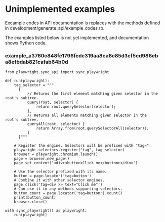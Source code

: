 # Unimplemented examples

Excample codes in API documentation is replaces with the methods defined in development/generate_api/example_codes.rb.

The examples listed below is not yet implemented, and documentation shows Python code.


### example_a3760c848fe1796fedc319aa8ea6c85d3cf5ed986eba8efbdab821cafab64b0d

```
from playwright.sync_api import sync_playwright

def run(playwright):
    tag_selector = """
      {
          // Returns the first element matching given selector in the root's subtree.
          query(root, selector) {
              return root.querySelector(selector);
          },
          // Returns all elements matching given selector in the root's subtree.
          queryAll(root, selector) {
              return Array.from(root.querySelectorAll(selector));
          }
      }"""

    # Register the engine. Selectors will be prefixed with "tag=".
    playwright.selectors.register("tag", tag_selector)
    browser = playwright.chromium.launch()
    page = browser.new_page()
    page.set_content('<div><button>Click me</button></div>')

    # Use the selector prefixed with its name.
    button = page.locator('tag=button')
    # Combine it with other selector engines.
    page.click('tag=div >> text="Click me"')
    # Can use it in any methods supporting selectors.
    button_count = page.locator('tag=button').count()
    print(button_count)
    browser.close()

with sync_playwright() as playwright:
    run(playwright)

```
